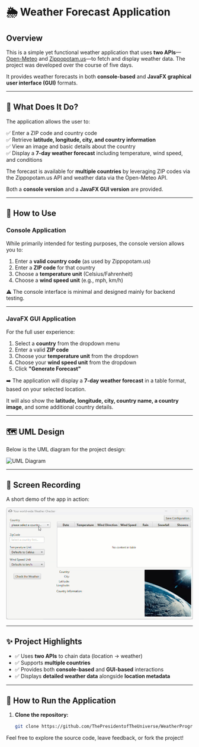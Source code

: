 # 🌦️ Weather Forecast Application

## Overview

This is a simple yet functional weather application that uses **two APIs**—[Open-Meteo](https://open-meteo.com/) and [Zippopotam.us](https://api.zippopotam.us)—to fetch and display weather data. The project was developed over the course of five days.

It provides weather forecasts in both **console-based** and **JavaFX graphical user interface (GUI)** formats.

---

## 📌 What Does It Do?

The application allows the user to:

✅ Enter a ZIP code and country code  
✅ Retrieve **latitude, longitude, city, and country information**  
✅ View an image and basic details about the country  
✅ Display a **7-day weather forecast** including temperature, wind speed, and conditions

The forecast is available for **multiple countries** by leveraging ZIP codes via the Zippopotam.us API and weather data via the Open-Meteo API.

Both a **console version** and a **JavaFX GUI version** are provided.

---

## 🚀 How to Use

### Console Application

While primarily intended for testing purposes, the console version allows you to:

1. Enter a **valid country code** (as used by Zippopotam.us)
2. Enter a **ZIP code** for that country
3. Choose a **temperature unit** (Celsius/Fahrenheit)
4. Choose a **wind speed unit** (e.g., mph, km/h)

⚠️ The console interface is minimal and designed mainly for backend testing.

---

### JavaFX GUI Application

For the full user experience:

1. Select a **country** from the dropdown menu
2. Enter a valid **ZIP code**
3. Choose your **temperature unit** from the dropdown
4. Choose your **wind speed unit** from the dropdown
5. Click **"Generate Forecast"**

➡️ The application will display a **7-day weather forecast** in a table format, based on your selected location.

It will also show the **latitude, longitude, city, country name, a country image**, and some additional country details.

---

## 🗺️ UML Design

Below is the UML diagram for the project design:

![UML Diagram](https://github.com/user-attachments/assets/23750e41-669e-41eb-9acb-4469ebf56d47)

---

## 🎥 Screen Recording

A short demo of the app in action:

![Screen recording](src/Images/screen-recording.gif)

---

## ✨ Project Highlights

- ✅ Uses **two APIs** to chain data (location → weather)
- ✅ Supports **multiple countries**
- ✅ Provides both **console-based** and **GUI-based** interactions
- ✅ Displays **detailed weather data** alongside **location metadata**

---

## 🚀 How to Run the Application

1. **Clone the repository:**
   ```bash
   git clone https://github.com/ThePresidentofTheUniverse/WeatherProgramWithAPI.git

Feel free to explore the source code, leave feedback, or fork the project!
